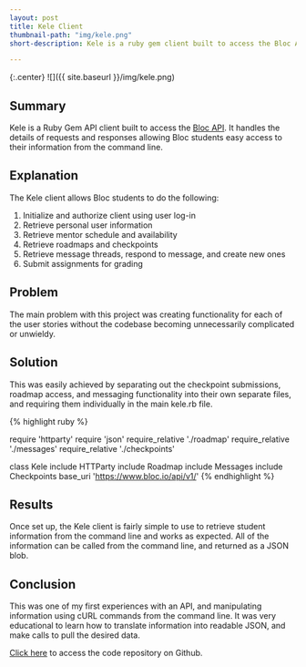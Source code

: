 ```yaml
---
layout: post
title: Kele Client
thumbnail-path: "img/kele.png"
short-description: Kele is a ruby gem client built to access the Bloc API.

---
```


{:.center}
![]({{ site.baseurl }}/img/kele.png)


## Summary
Kele is a Ruby Gem API client built to access the [Bloc API](https://blocapi.docs.apiary.io/#). It handles the details  of requests and responses allowing Bloc students easy access to their information from the command line.

## Explanation
The Kele client allows Bloc students to do the following:
1. Initialize and authorize client using user log-in
2. Retrieve personal user information
3. Retrieve mentor schedule and availability
4. Retrieve roadmaps and checkpoints
5. Retrieve message threads, respond to message, and create new ones
6. Submit assignments for grading

## Problem
The main problem with this project was creating functionality for each of the user stories without the codebase becoming unnecessarily complicated or unwieldy.

## Solution
This was easily achieved by separating out the checkpoint submissions, roadmap access, and messaging functionality into their own separate files, and requiring them individually in the main kele.rb file.

{% highlight ruby %}

require 'httparty'
require 'json'
require_relative './roadmap'
require_relative './messages'
require_relative './checkpoints'

class Kele
  include HTTParty
  include Roadmap
  include Messages
  include Checkpoints
  base_uri 'https://www.bloc.io/api/v1/'
{% endhighlight %}

## Results
Once set up, the Kele client is fairly simple to use to retrieve student information from the command line and works as expected. All of the information can be called from the command line, and returned as a JSON blob.

## Conclusion
This was one of my first experiences with an API, and manipulating information using cURL commands from the command line. It was very educational to learn how to translate information into readable JSON, and make calls to pull the desired data.

[Click here](https://github.com/thejonlee/Kele) to access the code repository on Github.
